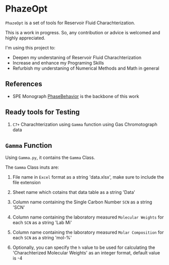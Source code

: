 # PhazeOpt

`PhazeOpt` is a set of tools for Reservoir Fluid Charachterization.

This is a work in progress. So, any contribution or advice is welcomed and highly appreciated.

I'm using this project to:

* Deepen my understaning of Reservoir Fluid Charachterization
* Increase and enhance my Programing Skills
* Refurbish my understaning of Numerical Methods and Math in general

## References

* SPE Monograph [PhaseBehavior](https://store.spe.org/Phase-Behavior-P46.aspx) is the backbone of this work

## Ready tools for Testing

1. `C7+` Charachterization using `Gamma` function using Gas Chromotograph data

## `Gamma` Function

Using `Gamma.py`, it contains the `Gamma` Class.

The `Gamma` Class inuts are:

1. File name in `Excel` format as a string 'data.xlsx', make sure to include the file extension

2. Sheet name which cotains that data table as a string 'Data'

3. Column name containing the Single Carbon Number `SCN` as a string 'SCN'

4. Column name containing the laboratory measured `Molecular Weights` for each `SCN` as a string 'Lab Mi'

5. Column name containing the laboratory measured `Molar Composition` for each `SCN` as a string 'mol-%'

6. Optionally, you can specify the `h` value to be used for calculating the 'Charachterized Molecular Weights' as an integer format, default value is -4

